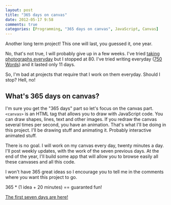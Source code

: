 ```yaml
---
layout: post
title: "365 days on canvas"
date: 2012-05-17 9:58
comments: true
categories: [Programming, "365 days on canvas", JavaScript, Canvas]
---
```


Another long term project! This one will last, you guessed it, one year. 

No, that's not true, I will probably give up in a few weeks.
I've tried [taking photographs everyday](http://365phonephotographs.tumblr.com)
 but I stopped at 80.
I've tried writing everyday ([750 Words](http://750words.com/)) 
and it lasted only 11 days.

So, I'm bad at projects that require that I work on them everyday.
Should I stop? Hell, no!

What's 365 days on canvas?
--------------------------

I'm sure you get the "365 days" part so let's focus on the canvas part.
`<canvas>` is an HTML tag that allows you to draw with JavaScript code.
You can draw shapes, lines, text and other images. If you redraw the 
canvas several times per second, you have an animation. That's what I'll 
be doing in this project. I'll be drawing stuff and animating it.
Probably interactive animated stuff. 

There is no goal. I will work on my canvas every day, twenty minutes a day.
I'll post weekly updates, with the work of the seven previous days.
At the end of the year, I'll build some app that will allow you to browse
easily all these canvases and all this code.

I won't have 365 great ideas so I encourage you to tell me in the comments
where you want this project to go. 

365 * (1 idea + 20 minutes) == guaranted fun!

[The first seven days are here!](/2012/05/365-days-on-canvas-days-1-to-7/)
